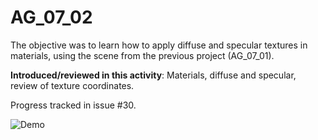 # AG_07_02
The objective was to learn how to apply diffuse and specular textures in materials, using the scene from the previous project (AG_07_01).

**Introduced/reviewed in this activity**:  Materials, diffuse and specular, review of texture coordinates.

Progress tracked in issue #30.


![Demo](demo.png "DEMO AG_07_02")
